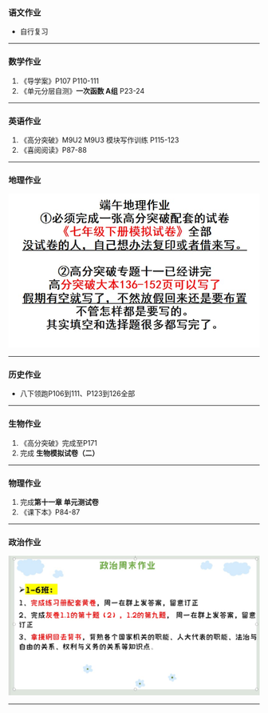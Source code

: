 ### 语文作业
* 自行复习
---

### 数学作业
1. 《导学案》P107 P110-111
2. 《单元分层自测》**一次函数 A组** P23-24
---

### 英语作业
1. 《高分突破》M9U2 M9U3 模块写作训练 P115-123
2. 《喜阅阅读》P87-88
---

### 地理作业
![hw](hw_G8S2/_images/16g.jpg)

---

### 历史作业
* 八下领跑P106到111、P123到126全部
---

### 生物作业
1. 《高分突破》完成至P171
2. 完成 **生物模拟试卷（二）**
---

### 物理作业
1. 完成**第十一章 单元测试卷**
2. 《课下本》P84-87
---

### 政治作业
![hw](hw_G8S2/_images/16p.jpg)

---

